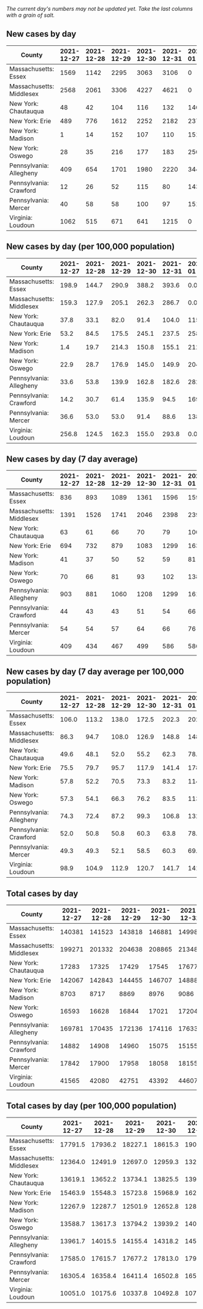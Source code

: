 _The current day's numbers may not be updated yet. Take the last columns with a grain of salt._
## New cases by day

| County | 2021-12-27 | 2021-12-28 | 2021-12-29 | 2021-12-30 | 2021-12-31 | 2022-01-01 | 2022-01-02 |
| --- | --- | --- | --- | --- | --- | --- | --- |
| Massachusetts: Essex | 1569 | 1142 | 2295 | 3063 | 3106 | 0 |  |
| Massachusetts: Middlesex | 2568 | 2061 | 3306 | 4227 | 4621 | 0 |  |
| New York: Chautauqua | 48 | 42 | 104 | 116 | 132 | 146 |  |
| New York: Erie | 489 | 776 | 1612 | 2252 | 2182 | 2373 |  |
| New York: Madison | 1 | 14 | 152 | 107 | 110 | 151 |  |
| New York: Oswego | 28 | 35 | 216 | 177 | 183 | 250 |  |
| Pennsylvania: Allegheny | 409 | 654 | 1701 | 1980 | 2220 | 3440 | 2098 |
| Pennsylvania: Crawford | 12 | 26 | 52 | 115 | 80 | 143 | 115 |
| Pennsylvania: Mercer | 40 | 58 | 58 | 100 | 97 | 151 | 165 |
| Virginia: Loudoun | 1062 | 515 | 671 | 641 | 1215 | 0 |  |

## New cases by day (per 100,000 population)

| County | 2021-12-27 | 2021-12-28 | 2021-12-29 | 2021-12-30 | 2021-12-31 | 2022-01-01 | 2022-01-02 |
| --- | --- | --- | --- | --- | --- | --- | --- |
| Massachusetts: Essex | 198.9 | 144.7 | 290.9 | 388.2 | 393.6 | 0.0 |  |
| Massachusetts: Middlesex | 159.3 | 127.9 | 205.1 | 262.3 | 286.7 | 0.0 |  |
| New York: Chautauqua | 37.8 | 33.1 | 82.0 | 91.4 | 104.0 | 115.0 |  |
| New York: Erie | 53.2 | 84.5 | 175.5 | 245.1 | 237.5 | 258.3 |  |
| New York: Madison | 1.4 | 19.7 | 214.3 | 150.8 | 155.1 | 212.9 |  |
| New York: Oswego | 22.9 | 28.7 | 176.9 | 145.0 | 149.9 | 204.7 |  |
| Pennsylvania: Allegheny | 33.6 | 53.8 | 139.9 | 162.8 | 182.6 | 282.9 | 172.5 |
| Pennsylvania: Crawford | 14.2 | 30.7 | 61.4 | 135.9 | 94.5 | 169.0 | 135.9 |
| Pennsylvania: Mercer | 36.6 | 53.0 | 53.0 | 91.4 | 88.6 | 138.0 | 150.8 |
| Virginia: Loudoun | 256.8 | 124.5 | 162.3 | 155.0 | 293.8 | 0.0 |  |

## New cases by day (7 day average)

| County | 2021-12-27 | 2021-12-28 | 2021-12-29 | 2021-12-30 | 2021-12-31 | 2022-01-01 | 2022-01-02 |
| --- | --- | --- | --- | --- | --- | --- | --- |
| Massachusetts: Essex | 836 | 893 | 1089 | 1361 | 1596 | 1596 |  |
| Massachusetts: Middlesex | 1391 | 1526 | 1741 | 2046 | 2398 | 2398 |  |
| New York: Chautauqua | 63 | 61 | 66 | 70 | 79 | 100 |  |
| New York: Erie | 694 | 732 | 879 | 1083 | 1299 | 1638 |  |
| New York: Madison | 41 | 37 | 50 | 52 | 59 | 81 |  |
| New York: Oswego | 70 | 66 | 81 | 93 | 102 | 138 |  |
| Pennsylvania: Allegheny | 903 | 881 | 1060 | 1208 | 1299 | 1613 | 1786 |
| Pennsylvania: Crawford | 44 | 43 | 43 | 51 | 54 | 66 | 78 |
| Pennsylvania: Mercer | 54 | 54 | 57 | 64 | 66 | 76 | 96 |
| Virginia: Loudoun | 409 | 434 | 467 | 499 | 586 | 586 |  |

## New cases by day (7 day average per 100,000 population)

| County | 2021-12-27 | 2021-12-28 | 2021-12-29 | 2021-12-30 | 2021-12-31 | 2022-01-01 | 2022-01-02 |
| --- | --- | --- | --- | --- | --- | --- | --- |
| Massachusetts: Essex | 106.0 | 113.2 | 138.0 | 172.5 | 202.3 | 202.3 |  |
| Massachusetts: Middlesex | 86.3 | 94.7 | 108.0 | 126.9 | 148.8 | 148.8 |  |
| New York: Chautauqua | 49.6 | 48.1 | 52.0 | 55.2 | 62.3 | 78.8 |  |
| New York: Erie | 75.5 | 79.7 | 95.7 | 117.9 | 141.4 | 178.3 |  |
| New York: Madison | 57.8 | 52.2 | 70.5 | 73.3 | 83.2 | 114.2 |  |
| New York: Oswego | 57.3 | 54.1 | 66.3 | 76.2 | 83.5 | 113.0 |  |
| Pennsylvania: Allegheny | 74.3 | 72.4 | 87.2 | 99.3 | 106.8 | 132.6 | 146.9 |
| Pennsylvania: Crawford | 52.0 | 50.8 | 50.8 | 60.3 | 63.8 | 78.0 | 92.2 |
| Pennsylvania: Mercer | 49.3 | 49.3 | 52.1 | 58.5 | 60.3 | 69.5 | 87.7 |
| Virginia: Loudoun | 98.9 | 104.9 | 112.9 | 120.7 | 141.7 | 141.7 |  |

## Total cases by day

| County | 2021-12-27 | 2021-12-28 | 2021-12-29 | 2021-12-30 | 2021-12-31 | 2022-01-01 | 2022-01-02 |
| --- | --- | --- | --- | --- | --- | --- | --- |
| Massachusetts: Essex | 140381 | 141523 | 143818 | 146881 | 149987 | 149987 |  |
| Massachusetts: Middlesex | 199271 | 201332 | 204638 | 208865 | 213486 | 213486 |  |
| New York: Chautauqua | 17283 | 17325 | 17429 | 17545 | 17677 | 17823 |  |
| New York: Erie | 142067 | 142843 | 144455 | 146707 | 148889 | 151262 |  |
| New York: Madison | 8703 | 8717 | 8869 | 8976 | 9086 | 9237 |  |
| New York: Oswego | 16593 | 16628 | 16844 | 17021 | 17204 | 17454 |  |
| Pennsylvania: Allegheny | 169781 | 170435 | 172136 | 174116 | 176336 | 179776 | 181874 |
| Pennsylvania: Crawford | 14882 | 14908 | 14960 | 15075 | 15155 | 15298 | 15413 |
| Pennsylvania: Mercer | 17842 | 17900 | 17958 | 18058 | 18155 | 18306 | 18471 |
| Virginia: Loudoun | 41565 | 42080 | 42751 | 43392 | 44607 | 44607 |  |

## Total cases by day (per 100,000 population)

| County | 2021-12-27 | 2021-12-28 | 2021-12-29 | 2021-12-30 | 2021-12-31 | 2022-01-01 | 2022-01-02 |
| --- | --- | --- | --- | --- | --- | --- | --- |
| Massachusetts: Essex | 17791.5 | 17936.2 | 18227.1 | 18615.3 | 19008.9 | 19008.9 |  |
| Massachusetts: Middlesex | 12364.0 | 12491.9 | 12697.0 | 12959.3 | 13246.0 | 13246.0 |  |
| New York: Chautauqua | 13619.1 | 13652.2 | 13734.1 | 13825.5 | 13929.5 | 14044.6 |  |
| New York: Erie | 15463.9 | 15548.3 | 15723.8 | 15968.9 | 16206.5 | 16464.8 |  |
| New York: Madison | 12267.9 | 12287.7 | 12501.9 | 12652.8 | 12807.8 | 13020.7 |  |
| New York: Oswego | 13588.7 | 13617.3 | 13794.2 | 13939.2 | 14089.1 | 14293.8 |  |
| Pennsylvania: Allegheny | 13961.7 | 14015.5 | 14155.4 | 14318.2 | 14500.8 | 14783.7 | 14956.2 |
| Pennsylvania: Crawford | 17585.0 | 17615.7 | 17677.2 | 17813.0 | 17907.6 | 18076.5 | 18212.4 |
| Pennsylvania: Mercer | 16305.4 | 16358.4 | 16411.4 | 16502.8 | 16591.4 | 16729.4 | 16880.2 |
| Virginia: Loudoun | 10051.0 | 10175.6 | 10337.8 | 10492.8 | 10786.6 | 10786.6 |  |
